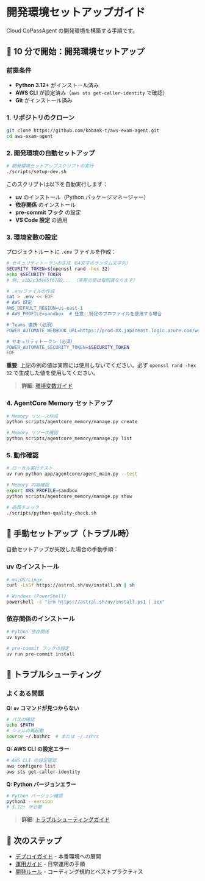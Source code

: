 # 開発環境セットアップガイド

Cloud CoPassAgent の開発環境を構築する手順です。

## 🚀 10 分で開始：開発環境セットアップ

### 前提条件

- **Python 3.12+** がインストール済み
- **AWS CLI** が設定済み（`aws sts get-caller-identity` で確認）
- **Git** がインストール済み

### 1. リポジトリのクローン

```bash
git clone https://github.com/kobank-t/aws-exam-agent.git
cd aws-exam-agent
```

### 2. 開発環境の自動セットアップ

```bash
# 開発環境セットアップスクリプトの実行
./scripts/setup-dev.sh
```

このスクリプトは以下を自動実行します：

- **uv** のインストール（Python パッケージマネージャー）
- **依存関係** のインストール
- **pre-commit フック** の設定
- **VS Code 設定** の適用

### 3. 環境変数の設定

プロジェクトルートに `.env` ファイルを作成：

```bash
# セキュリティトークンの生成（64文字のランダム文字列）
SECURITY_TOKEN=$(openssl rand -hex 32)
echo $SECURITY_TOKEN
# 例: a1b2c3d4e5f6789... （実際の値は毎回異なります）

# .envファイルの作成
cat > .env << EOF
# AWS 設定
AWS_DEFAULT_REGION=us-east-1
# AWS_PROFILE=sandbox  # 任意: 特定のプロファイルを使用する場合

# Teams 連携（必須）
POWER_AUTOMATE_WEBHOOK_URL=https://prod-XX.japaneast.logic.azure.com/workflows/YOUR-WORKFLOW-ID/triggers/manual/paths/invoke?api-version=2016-06-01&sp=%2Ftriggers%2Fmanual%2Frun&sv=1.0&sig=YOUR-SIGNATURE

# セキュリティトークン（必須）
POWER_AUTOMATE_SECURITY_TOKEN=$SECURITY_TOKEN
EOF
```

**重要**: 上記の例の値は実際には使用しないでください。必ず `openssl rand -hex 32` で生成した値を使用してください。

> **詳細**: [環境変数ガイド](environment-variables-guide.md)

### 4. AgentCore Memory セットアップ

```bash
# Memory リソース作成
python scripts/agentcore_memory/manage.py create

# Memory リソース確認
python scripts/agentcore_memory/manage.py list
```

### 5. 動作確認

```bash
# ローカル実行テスト
uv run python app/agentcore/agent_main.py --test

# Memory 内容確認
export AWS_PROFILE=sandbox
python scripts/agentcore_memory/manage.py show

# 品質チェック
./scripts/python-quality-check.sh
```

## 🔧 手動セットアップ（トラブル時）

自動セットアップが失敗した場合の手動手順：

### uv のインストール

```bash
# macOS/Linux
curl -LsSf https://astral.sh/uv/install.sh | sh

# Windows (PowerShell)
powershell -c "irm https://astral.sh/uv/install.ps1 | iex"
```

### 依存関係のインストール

```bash
# Python 依存関係
uv sync

# pre-commit フックの設定
uv run pre-commit install
```

## 🚨 トラブルシューティング

### よくある問題

**Q: `uv` コマンドが見つからない**

```bash
# パスの確認
echo $PATH
# シェルの再起動
source ~/.bashrc  # または ~/.zshrc
```

**Q: AWS CLI の設定エラー**

```bash
# AWS CLI の設定確認
aws configure list
aws sts get-caller-identity
```

**Q: Python バージョンエラー**

```bash
# Python バージョン確認
python3 --version
# 3.12+ が必要
```

> **詳細**: [トラブルシューティングガイド](troubleshooting-guide.md)

## 🎯 次のステップ

- [デプロイガイド](deployment-guide.md) - 本番環境への展開
- [運用ガイド](operations-guide.md) - 日常運用の手順
- [開発ルール](.kiro/steering/) - コーディング規約とベストプラクティス
